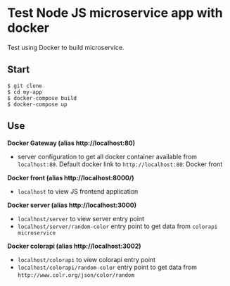 # Test Node JS microservice app with docker
Test using Docker to build microservice.

## Start
```
$ git clone
$ cd my-app
$ docker-compose build
$ docker-compose up
```


## Use

<b>Docker Gateway (alias http://localhost:80)</b>
- server configuration to get all docker container available from `localhost:80`. Default docker link to `http://localhost:80`: Docker front

<b>Docker front (alias http://localhost:8000/)</b>
- `localhost` to view JS frontend application

<b>Docker server (alias http://localhost:3000)</b>
- `localhost/server` to view server entry point
- `localhost/server/random-color` entry point to get data from `colorapi microservice`

<b>Docker colorapi (alias http://localhost:3002)</b>
- `localhost/colorapi` to view colorapi entry point
- `localhost/colorapi/random-color` entry point to get data from `http://www.colr.org/json/color/random`
